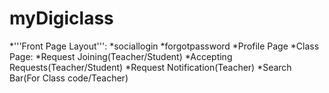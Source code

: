 # myDigiclass
*'''Front Page Layout''':
						*sociallogin
						*forgotpassword
*Profile Page
*Class Page:
				*Request Joining(Teacher/Student)
				*Accepting Requests(Teacher/Student)
				*Request Notification(Teacher)
				*Search Bar(For Class code/Teacher)

